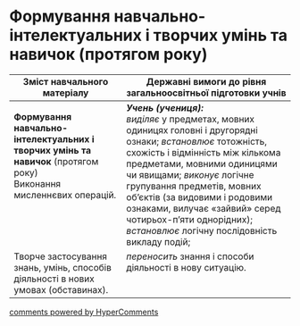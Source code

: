 <div id="hypercomments_widget" class="js-hypercomments-widget invisible"></div>

# Формування навчально-інтелектуальних і творчих умінь та навичок (протягом року) 

<table>
  <tr>
    <td width="40%" align="center"><b>Зміст навчального матеріалу</b></td>
    <td width="60%" align="center"><b>Державні вимоги до рівня загальноосвітньої підготовки учнів</b></td>
  </tr>
<tbody>
  <tr>
    <td width="40%" style="vertical-align:top !important;">
    <p><b>Формування навчально-інтелектуальних і творчих умінь та навичок</b> (протягом року)<br>
Виконання мисленнєвих операцій.</td>
    <td width="60%" style="vertical-align:top !important;">
<i><b>Учень (учениця):</b></i><br>
<i>виділяє</i> у предметах, мовних одиницях головні і другорядні ознаки; <i>встановлює</i> тотожність, схожість і відмінність між кількома предметами, мовними одиницями чи явищами; <i>виконує</i> логічне групування предметів, мовних об’єктів (за видовими і родовими ознаками, вилучає «зайвий» серед чотирьох-п’яти однорідних); <i>встановлює</i> логічну послідовність викладу подій;</td>
  </tr>
  <tr>
    <td width="40%" style="vertical-align:top !important;">
Творче застосування знань, умінь, способів діяльності в нових умовах (обставинах).</td>
    <td width="60%" style="vertical-align:top !important;">
<i>переносить</i> знання і способи діяльності в нову ситуацію.</td>
  </tr>
</tbody>
</table>

<div class="js-hypercomments-container">
<a href="http://hypercomments.com" class="hc-link" title="comments widget">comments powered by HyperComments</a>
</div>